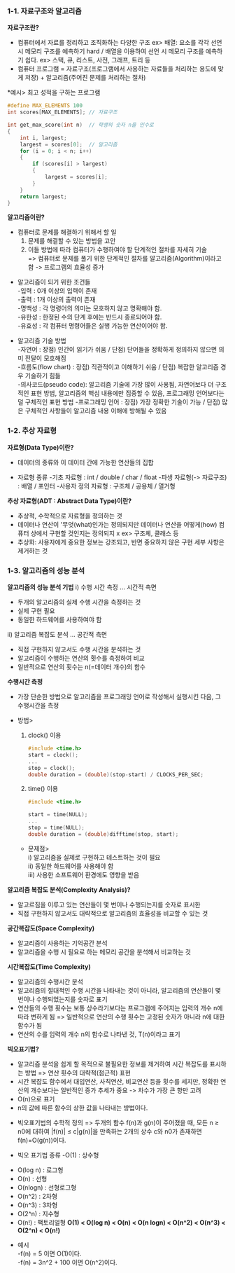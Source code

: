 ### **1-1. 자료구조와 알고리즘**
**자료구조란?** 
- 컴퓨터에서 자료를 정리하고 조직화하는 다양한 구조  ex> 배열: 요소를 각각 선언 시 메모리 구조를 예측하기 hard / 배열을 이용하여 선언 시 메모리 구조를 예측하기 쉽다.
ex> 스택, 큐, 리스트, 사전, 그래프, 트리 등
- 컴퓨터 프로그램 = 자료구조(프로그램에서 사용하는 자료들을 처리하는 용도에 맞게 저장) + 알고리즘(주어진 문제를 처리하는 절차)

*예시> 최고 성적을 구하는 프로그램
``` C
#define MAX_ELEMENTS 100
int scores[MAX_ELEMENTS]; // 자료구조

int get_max_score(int n)  // 학생의 숫자 n을 인수로
{
	int i, largest;
	largest = scores[0];  // 알고리즘
	for (i = 0; i < n; i++)
	{
		if (scores[i] > largest)
		{
			largest = scores[i];
		}
	}
	return largest;
}
```

**알고리즘이란?** 
- 컴퓨터로 문제를 해결하기 위해서 할 일 
  1) 문제를 해결할 수 있는 방법을 고안  
  2) 이들 방법에 따라 컴퓨터가 수행하여야 할 단계적인 절차를 자세히 기술  
  => 컴퓨터로 문제를 풀기 위한 단계적인 절차를 알고리즘(Algorithm)이라고 함 -> 프로그램의 효율성 증가  
  
* 알고리즘이 되기 위한 조건들  
-입력 : 0개 이상의 입력이 존재  
-출력 : 1개 이상의 출력이 존재  
-명백성 : 각 명령어의 의미는 모호하지 않고 명확해야 함.  
-유한성 : 한정된 수의 단계 후에는 반드시 종료되어야 함.  
-유효성 : 각 컴퓨터 명령어들은 실행 가능한 연산이어야 함.  

* 알고리즘 기술 방법  
-자연어 : 장점) 인간이 읽기가 쉬움 / 단점) 단어들을 정확하게 정의하지 않으면 의미 전달이 모호해짐  
-흐름도(flow chart) : 장점) 직관적이고 이해하기 쉬움 / 단점) 복잡한 알고리즘 경우 기술하기 힘듦  
-의사코드(pseudo code): 알고리즘 기술에 가장 많이 사용됨, 자연어보다 더 구조적인 표현 방법, 알고리즘의 핵심 내용에만 집중할 수 있음, 프로그래밍 언어보다는 덜 구체적인 표현 방법
-프로그래밍 언어 : 장점) 가장 정확한 기술이 가능 / 단점) 많은 구체적인 사항들이 알고리즘 내용 이해에 방해될 수 있음

### **1-2. 추상 자료형**
**자료형(Data Type)이란?**
- 데이터의 종류와 이 데이터 간에 가능한 연산들의 집합
* 자료형 종류
-기초 자료형 : int / double / char / float 
-파생 자료형(-> 자료구조) : 배열 / 포인터
-사용자 정의 자료형 : 구조체 / 공용체 / 열거형

**추상 자료형(ADT : Abstract Data Type)이란?**
- 추상적, 수학적으로 자료형을 정의하는 것
- 데이터나 연산이 '무엇(what)인가는 정의되지만 데이터나 연산을 어떻게(how) 컴퓨터 상에서 구현할 것인지는 정의되지 x
ex> 구조체, 클래스 등
- 추상화: 사용자에게 중요한 정보는 강조되고, 반면 중요하지 않은 구현 세부 사항은 제거하는 것

### **1-3. 알고리즘의 성능 분석**
**알고리즘의 성능 분석 기법**
i) 수행 시간 측정 ... 시간적 측면
- 두개의 알고리즘의 실제 수행 시간을 측정하는 것
- 실제 구현 필요
- 동일한 하드웨어를 사용하여야 함

ii) 알고리즘 복잡도 분석 ... 공간적 측면
- 직접 구현하지 않고서도 수행 시간을 분석하는 것
- 알고리즘이 수행하는 연산의 횟수를 측정하여 비교
- 일반적으로 연산의 횟수는 n(=데이터 개수)의 함수

**수행시간 측정**
- 가장 단순한 방법으로 알고리즘을 프로그래밍 언어로 작성해서 실행시킨 다음, 그 수행시간을 측정
- 방법>
  1. clock() 이용
      ``` C
      #include <time.h>
      start = clock();
      ...
      stop = clock();
      double duration = (double)(stop-start) / CLOCKS_PER_SEC;
      ```
  2. time() 이용
     ``` C
     #include <time.h>
     
     start = time(NULL);
     ...
     stop = time(NULL);
     double duration = (double)difftime(stop, start);
     ```
     
  - 문제점>  
    i) 알고리즘을 실제로 구현하고 테스트하는 것이 필요  
    ii) 동일한 하드웨어를 사용해야 함  
    iii) 사용한 소프트웨어 환경에도 영향을 받음  
    
**알고리즘 복잡도 분석(Complexity Analysis)?**
- 알고르짐을 이루고 있는 연산들이 몇 번이나 수행되는지를 숫자로 표시한 
- 직접 구현하지 않고서도 대략적으로 알고리즘의 효율성을 비교할 수 있는 것

**공간복잡도(Space Complexity)**
- 알고리즘이 사용하는 기억공간 분석 
- 알고리즘을 수행 시 필요로 하는 메모리 공간을 분석해서 비교하는 것

**시간복잡도(Time Complexity)**
- 알고리즘의 수행시간 분석
- 알고리즘의 절대적인 수행 시간을 나타내는 것이 아니라, 알고리즘의 연산들이 몇 번이나 수행되었는지를 숫자로 표기
- 연산들의 수행 횟수는 보통 상수라기보다는 프로그램에 주어지는 입력의 개수 n에 따라 변하게 됨
  => 일반적으로 연산의 수행 횟수는 고정된 숫자가 아니라 n에 대한 함수가 됨
- 연산의 수를 입력의 개수 n의 함수로 나타낸 것, T(n)이라고 표기

**빅오표기법?**
- 알고리즘 분석을 쉽게 할 목적으로 불필요한 정보를 제거하여 시간 복잡도를 표시하는 방법 => 연산 횟수의 대략적(점근적) 표현
- 시간 복잡도 함수에서 대입연산, 사칙연산, 비교연산 등을 횟수를 세지만, 정확한 연산의 개수보다는 일반적인 증가 추세가 중요 -> 차수가 가장 큰 항만 고려
- O(n)으로 표기
- n의 값에 따른 함수의 상한 값을 나타내는 방법이다.

* 빅오표기법의 수학적 정의 
=> 두개의 함수 f(n)과 g(n)이 주어졌을 때, 모든 n ≥ n0에 대하여 |f(n)| ≤ c|g(n)|을 만족하는 2개의 상수 c와 n0가 존재하면 f(n)=O(g(n))이다.

* 빅오 표기법 종류
-O(1) : 상수형
- O(log n) : 로그형
- O(n) : 선형
- O(nlogn) : 선형로그형
- O(n^2) : 2차형
- O(n^3) : 3차형
- O(2^n) : 지수형
- O(n!) : 팩토리얼형
**O(1) < O(log n) < O(n) < O(n logn) < O(n^2) < O(n^3) < O(2^n) < O(n!)**

* 예시  
-f(n) = 5 이면 O(1)이다.  
-f(n) = 3n^2 + 100 이면 O(n^2)이다.







